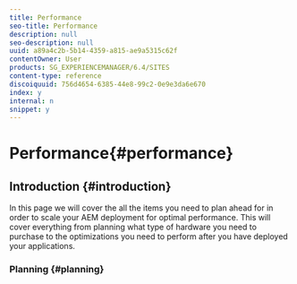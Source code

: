```yaml
---
title: Performance
seo-title: Performance
description: null
seo-description: null
uuid: a89a4c2b-5b14-4359-a815-ae9a5315c62f
contentOwner: User
products: SG_EXPERIENCEMANAGER/6.4/SITES
content-type: reference
discoiquuid: 756d4654-6385-44e8-99c2-0e9e3da6e670
index: y
internal: n
snippet: y
---
```


# Performance{#performance}

## Introduction {#introduction}

In this page we will cover the all the items you need to plan ahead for in order to scale your AEM deployment for optimal performance. This will cover everything from planning what type of hardware you need to purchase to the optimizations you need to perform after you have deployed your applications.

### Planning {#planning}

